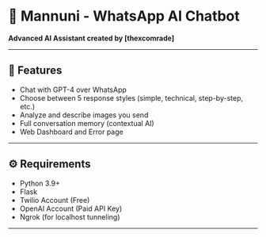 # 🤖 Mannuni - WhatsApp AI Chatbot

**Advanced AI Assistant created by [thexcomrade]**

---

## 🚀 Features

- Chat with GPT-4 over WhatsApp
- Choose between 5 response styles (simple, technical, step-by-step, etc.)
- Analyze and describe images you send
- Full conversation memory (contextual AI)
- Web Dashboard and Error page

---

## ⚙️ Requirements

- Python 3.9+
- Flask
- Twilio Account (Free)
- OpenAI Account (Paid API Key)
- Ngrok (for localhost tunneling)

---


